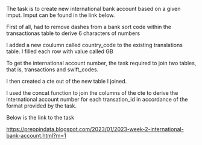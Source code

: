 The task is to create new international bank account based on a given imput. Imput can be found in the link below. 

First of all, had to remove dashes from a bank sort code within the transactionas table to derive 6 characters of numbers

I added a new coulumn called country_code to the existing translations table. I filled each row with value called GB

To get the international account number, the task required to join two tables, that is, transactions and swift_codes.

I then created a cte out of the new table I joined. 

I used the concat function to join the columns of the cte to derive the international account number for each transation_id in accordance of the format provided by the task. 

Below is the link to the task

https://preppindata.blogspot.com/2023/01/2023-week-2-international-bank-account.html?m=1
